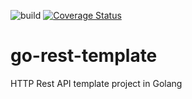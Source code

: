 ![build](https://github.com/leartgjoni/go-rest-template/workflows/build/badge.svg)
[![Coverage Status](https://coveralls.io/repos/github/leartgjoni/go-rest-template/badge.svg?branch=master)](https://coveralls.io/github/leartgjoni/go-rest-template?branch=master)

# go-rest-template
HTTP Rest API template project in Golang
